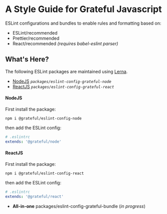 # A Style Guide for Grateful Javascript

ESLint configurations and bundles to enable rules and formatting based on:

* ESLint/recommended
* Prettier/recommended
* React/recommended _(requires babel-eslint parser)_

## What's Here?

The following ESLint packages are maintained using [Lerna](https://github.com/lerna/lerna#commands).

* [NodeJS](#NodeJS) _`packages/eslint-config-grateful-node`_
* [ReactJS](#ReactJS) _`packages/eslint-config-grateful-react`_

#### __NodeJS__

  First install the package:
  ```
  npm i @grateful/eslint-config-node
  ```

  then add the ESLint config:
  ```yaml
  # .eslintrc
  extends: '@grateful/node'
  ```

#### __ReactJS__
  First install the package:
  ```
  npm i @grateful/eslint-config-react
  ```

  then add the ESLint config:
  ```yaml
  # .eslintrc
  extends: '@grateful/react'
  ```
* __All-in-one__ packages/eslint-config-grateful-bundle (_in progress_)
